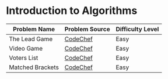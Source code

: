 # Introduction to Algorithms

| Problem Name                          | Problem Source      | Difficulty Level             |
| ----------------------------------- | ---------------------- | ------------------------- |
| The Lead Game                    | [CodeChef](https://www.codechef.com/problems/TLG)           | Easy    |
| Video Game                          |  [CodeChef](https://www.codechef.com/ZCOPRAC/problems/ZCO14001)   |   Easy       |
| Voters List                             |  [CodeChef](https://www.codechef.com/problems/VOTERS)           |    Easy     |
| Matched Brackets                | [CodeChef](https://www.codechef.com/ZCOPRAC/problems/ZCO12001) | Easy |



